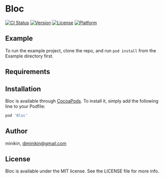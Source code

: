 # Bloc

[![CI Status](https://img.shields.io/travis/minikin/Bloc.svg?style=flat)](https://travis-ci.org/minikin/Bloc)
[![Version](https://img.shields.io/cocoapods/v/Bloc.svg?style=flat)](https://cocoapods.org/pods/Bloc)
[![License](https://img.shields.io/cocoapods/l/Bloc.svg?style=flat)](https://cocoapods.org/pods/Bloc)
[![Platform](https://img.shields.io/cocoapods/p/Bloc.svg?style=flat)](https://cocoapods.org/pods/Bloc)

## Example

To run the example project, clone the repo, and run `pod install` from the Example directory first.

## Requirements

## Installation

Bloc is available through [CocoaPods](https://cocoapods.org). To install
it, simply add the following line to your Podfile:

```ruby
pod 'Bloc'
```

## Author

minikin, djminikin@gmail.com

## License

Bloc is available under the MIT license. See the LICENSE file for more info.
